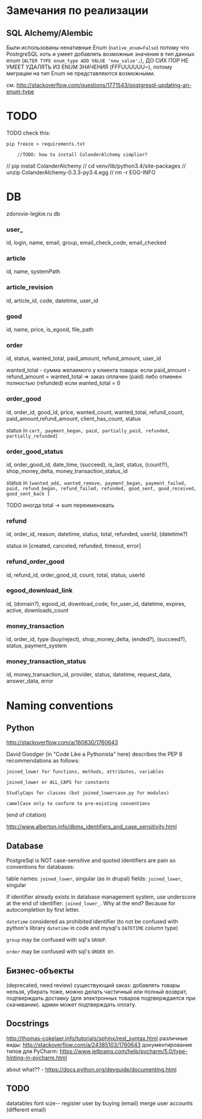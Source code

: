 Замечания по реализации
=======================

SQL Alchemy/Alembic
-------------------

Были использованы ненативные Enum (`native_enum=False`) потому что PostrgreSQL хоть и умеет добавлять возможные значения в тип данных enum (`ALTER TYPE enum_type ADD VALUE 'new_value';`), ДО СИХ ПОР НЕ УМЕЕТ УДАЛЯТЬ ИЗ ENUM ЗНАЧЕНИЯ (FFFUUUUUU~), потому миграции на тип Enum не представляются возможными.

см. http://stackoverflow.com/questions/1771543/postgresql-updating-an-enum-type

TODO
====

TODO check this:

	pip freeze > requirements.txt

        //TODO: how to install ColanderAlchemy simplier?

//	pip install ColanderAlchemy
//	cd venv/lib/python3.4/site-packages
//	unzip ColanderAlchemy-0.3.3-py3.4.egg
//	rm -r EGG-INFO

DB
===

zdorovie-legkie.ru db

### user_

id, login, name, email, group, email_check_code, email_checked

### article

id, name, systemPath

### article_revision

id, article_id, code, datetime, user_id

### good

id, name, price, is_egood, file_path

### order

id, status, wanted_total, paid_amount, refund_amount, user_id

wanted_total - сумма желаемого у клиента товара: если paid_amount - refund_amount = wanted_total => заказ оплачен (paid) либо отменен полностью (refunded) если wanted_total = 0

### order_good

id, order_id, good_id, price, wanted_count, wanted_total, refund_count, paid_amount,refund_amount, client_has_count, status

status in `cart, payment_began, paid, partially_paid, refunded, partially_refunded]`

### order_good_status

id, order_good_id, date_time, (succeed), is_last, status, (count?!), shop_money_delta, money_transaction_status_id

status in `[wanted_add, wanted_remove, payment_began, payment_failed, paid, refund_began, refund_failed, refunded, good_sent, good_received, good_sent_back ]`

TODO иногда total -> sum переименовать

### refund

id, order_id, reason, datetime, status, total, refunded, userId, (datetime?)

status in [created, canceled, refunded, timeout, error]

### refund_order_good

id, refund_id, order_good_id, count, total, status, userId

### egood_download_link

id, (domain?), egood_id, download_code, for_user_id, datetime, expires, active, downloads_count

### money_transaction

id, order_id, type (buy/reject), shop_money_delta, (ended?), (succeed?), status, payment_system

### money_transaction_status

id, money_transaction_id, provider, status, datetime, request_data, answer_data, error

Naming conventions
==================

Python
------

http://stackoverflow.com/a/160830/1760643

David Goodger (in "Code Like a Pythonista" here) describes the PEP 8 recommendations as follows:

    joined_lower for functions, methods, attributes, variables

    joined_lower or ALL_CAPS for constants

    StudlyCaps for classes (but joined_lowercase.py for modules)

    camelCase only to conform to pre-existing conventions

(end of citation)

http://www.alberton.info/dbms_identifiers_and_case_sensitivity.html

Database
--------

PostgreSql is NOT case-sensitive and quoted identifiers are pain so conventions for databases:

table names: `joined_lower`, singular (as in drupal)
fields: `joined_lower`, singular

If identifier already exists in database management system, use underscore at the end of identifier: `joined_lower_`. Why at the end? Because for autocompletion by first letter.
 
`datetime` considered as prohibited identifier (to
 not be confused with python's library `datetime` in code and mysql's `DATETIME` column type)

`group` may be confused with sql's `GROUP`.

`order` may be confused with sql's `ORDER BY`.
 
Бизнес-объекты
--------------

(deprecated, need review) существующий заказ: добавлять товары нельзя, убирать тоже, можно делать частичный или полный возврат, подтверждать доставку (для электронных товаров подтверждается при скачивании). админ может подтверждать оплату.

Docstrings
----------

http://thomas-cokelaer.info/tutorials/sphinx/rest_syntax.html
различные виды: http://stackoverflow.com/a/24385103/1760643
документирование типов для PyCharm: https://www.jetbrains.com/help/pycharm/5.0/type-hinting-in-pycharm.html

about what?? - https://docs.python.org/devguide/documenting.html

TODO
----

datatables font size--
register user by buying (email)
merge user accounts (different email)